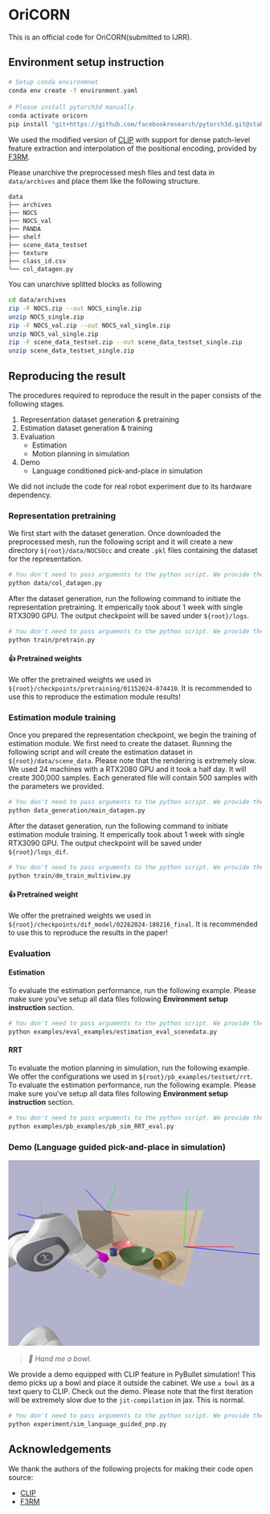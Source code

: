# OriCORN

This is an official code for OriCORN(submitted to IJRR).

## Environment setup instruction 
```bash
# Setup conda environmnet
conda env create -f environment.yaml 

# Please install pytorch3d manually.
conda activate oricorn
pip install "git+https://github.com/facebookresearch/pytorch3d.git@stable"
```

We used the modified version of [CLIP](https://github.com/openai/CLIP) with support for dense patch-level feature extraction and interpolation of the positional encoding, provided by [F3RM](https://github.com/f3rm/f3rm). 

Please unarchive the preprocessed mesh files and test data in `data/archives` and place them like the following structure.
```
data
├── archives
├── NOCS
├── NOCS_val
├── PANDA
├── shelf 
├── scene_data_testset
├── texture
├── class_id.csv
└── col_datagen.py
```

You can unarchive splitted blocks as following
```bash
cd data/archives
zip -F NOCS.zip --out NOCS_single.zip
unzip NOCS_single.zip
zip -F NOCS_val.zip --out NOCS_val_single.zip
unzip NOCS_val_single.zip
zip -F scene_data_testset.zip --out scene_data_testset_single.zip
unzip scene_data_testset_single.zip
```


## Reproducing the result
The procedures required to reproduce the result in the paper consists of the following stages.
1. Representation dataset generation & pretraining
2. Estimation dataset generation & training
3. Evaluation
    - Estimation
    - Motion planning in simulation
4. Demo
    - Language conditioned pick-and-place in simulation

We did not include the code for real robot experiment due to its hardware dependency.



### Representation pretraining

We first start with the dataset generation. Once downloaded the preprocessed mesh, run the following script and it will create a new directory `${root}/data/NOCSOcc` and create `.pkl` files containing the dataset for the representation.
```bash
# You don't need to pass arguments to the python script. We provide the setup we used as default values.
python data/col_datagen.py
```

After the dataset generation, run the following command to initiate the representation pretraining. It emperically took about 1 week with single RTX3090 GPU. The output checkpoint will be saved under `${root}/logs`.
```bash
# You don't need to pass arguments to the python script. We provide the setup we used as default values.
python train/pretrain.py
```

#### 👍 **Pretrained weights**
We offer the pretrained weights we used in `${root}/checkpoints/pretraining/01152024-074410`. It is recommended to use this to reproduce the estimation module results!


### Estimation module training
Once you prepared the representation checkpoint, we begin the training of estimation module. We first need to create the dataset. Running the following script and will create the estimation dataset in `${root}/data/scene_data`. Please note that the rendering is extremely slow. We used 24 machines with a RTX2080 GPU and it took a half day. It will create 300,000 samples. Each generated file will contain 500 samples with the parameters we provided.
```bash
# You don't need to pass arguments to the python script. We provide the setup we used as default values.
python data_generation/main_datagen.py
```

After the dataset generation, run the following command to initiate estimation module training. It emperically took about 1 week with single RTX3090 GPU. The output checkpoint will be saved under `${root}/logs_dif`.
```bash
# You don't need to pass arguments to the python script. We provide the setup we used as default values.
python train/dm_train_multiview.py
```

#### 👍 **Pretrained weight**
We offer the pretrained weights we used in `${root}/checkpoints/dif_model/02262024-180216_final`. It is recommended to use this to reproduce the results in the paper!

### Evaluation

#### Estimation
To evaluate the estimation performance, run the following example. Please make sure you've setup all data files following **Environment setup instruction** section.
```bash
# You don't need to pass arguments to the python script. We provide the setup we used as default values.
python examples/eval_examples/estimation_eval_scenedata.py 
```

#### RRT
To evaluate the motion planning in simulation, run the following example. We offer the configurations we used in `${root}/pb_examples/testset/rrt`. To evaluate the estimation performance, run the following example. Please make sure you've setup all data files following **Environment setup instruction** section.
```bash
# You don't need to pass arguments to the python script. We provide the setup we used as default values.
python examples/pb_examples/pb_sim_RRT_eval.py
```

### Demo (Language guided pick-and-place in simulation)

<img src="docs/demo.png" width="500px">

> *💬 Hand me a bowl.*

We provide a demo equipped with CLIP feature in PyBullet simulation! This demo picks up a bowl and place it outside the cabinet. We use `a bowl` as a text query to CLIP. Check out the demo. Please note that the first iteration will be extremely slow due to the `jit-compilation` in jax. This is normal.
```bash
# You don't need to pass arguments to the python script. We provide the setup we used as default values.
python experiment/sim_language_guided_pnp.py
```



## Acknowledgements
We thank the authors of the following projects for making their code open source:
- [CLIP](https://github.com/openai/CLIP)
- [F3RM](https://github.com/f3rm/f3rm)